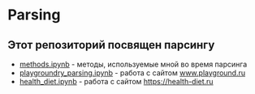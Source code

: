 # Parsing
## Этот репозиторий посвящен парсингу
* [methods.ipynb](https://github.com/GridasovAlex/Parsing/blob/main/methods_data/methods.ipynb) - методы, используемые мной во время парсинга
* [playgroundry_parsing.ipynb](https://github.com/GridasovAlex/Parsing/blob/main/playground/playgroundry_parsing.ipynb) - работа с сайтом www.playground.ru
* [health_diet.ipynb](https://github.com/GridasovAlex/Parsing/blob/main/БЖУ/health_diet.ipynb)  - работа с сайтом https://health-diet.ru
